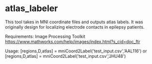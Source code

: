 # atlas_labeler
This tool takes in MNI coordinate files and outputs atlas labels. It was originally design for localizing electrode contacts in epilepsy patients.

Requirements: Image Processing Toolkit https://www.mathworks.com/help/images/index.html?s_cid=doc_ftr

Usage:
[regions,D,atlas] = mniCoord2Label('test_input.csv','AAL116')
or
[regions,D,atlas] = mniCoord2Label('test_input.csv','JHU48')
